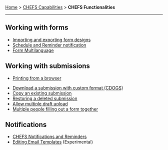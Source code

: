 [Home](index) > [CHEFS Capabilities](CHEFS-Capabilities) > **CHEFS Functionalities**
***

## Working with forms
* [Importing and exporting form designs](Importing-and-exporting-form-designs)
* [Schedule and Reminder notification](Schedule-and-Reminder-notification)
* [Form Multilanguage](Form-Multilanguage)

## Working with submissions
* [Printing from a browser](Printing-from-a-browser)
<!-- Techdocs automatically added /CHEFS-functionalities to the URL path below hence the ../ -->
* [Download a submission with custom format (CDOGS)](../Download-a-submission-with-custom-format-%28CDOGS%29)
* [Copy an existing submission](Copy-an-existing-submission)
* [Restoring a deleted submission](Restoring-a-deleted-submission)
* [Allow multiple draft upload](Allow-multiple-draft-upload)
* [Multiple people filling out a form together](Creating-Submission-Team)

## Notifications
* [CHEFS Notifications and Reminders](CHEFS-Notifications-and-Reminders)
* [Editing Email Templates](Editing-Email-Templates) (Experimental)
